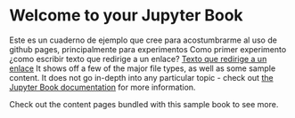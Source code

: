 # Welcome to your Jupyter Book

Este es un cuaderno de ejemplo que cree para acostumbrarme al uso de github pages, principalmente para experimentos
Como primer experimento ¿como escribir texto que redirige a un enlace? [Texto que redirige a un enlace](https://youtu.be/dQw4w9WgXcQ?si=TsgEmQQlM5f-v6Tu)
It shows off a few of the major file types, as well as some sample content.
It does not go in-depth into any particular topic - check out [the Jupyter Book documentation](https://jupyterbook.org) for more information.

Check out the content pages bundled with this sample book to see more.

```{tableofcontents}
```
